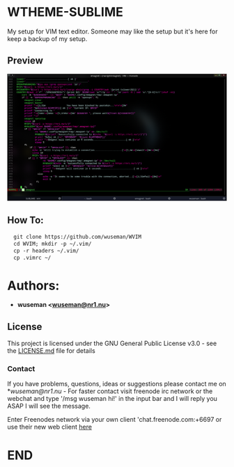 # WTHEME-SUBLIME

My setup for VIM text editor. Someone may like the setup but it's here for keep a backup of my setup.

## Preview

![Screenshot](.previews/wuseman-theme.png)

## How To:

      git clone https://github.com/wuseman/WVIM
      cd WVIM; mkdir -p ~/.vim/
      cp -r headers ~/.vim/
      cp .vimrc ~/
  
# Authors: 

* **wuseman <wuseman@nr1.nu\>** 

## License

This project is licensed under the GNU General Public License v3.0 - see the [LICENSE.md](LICENSE.md) file for details

### Contact

  If you have problems, questions, ideas or suggestions please contact me on *_wuseman@nr1.nu_  - For faster contact visit freenode irc network or the webchat and type '/msg wuseman hi!' in the input bar and I will reply you ASAP I will see the message.
  
  Enter Freenodes network via your own client 'chat.freenode.com:+6697 or use their new web client [here](https://webchat.freenode.net/)


# END
